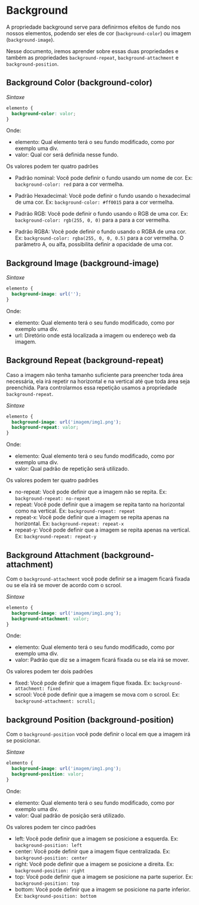 # Background

A propriedade background serve para definirmos efeitos de fundo nos nossos elementos, podendo ser eles de cor (`background-color`) ou imagem (`background-image`).

Nesse documento, iremos aprender sobre essas duas propriedades e também as propriedades `background-repeat`, `background-attachment` e `background-position`.

## Background Color (background-color)

_Sintaxe_
~~~css
elemento { 
  background-color: valor;
}
~~~
Onde:
- elemento: Qual elemento terá o seu fundo modificado, como por exemplo uma div.
- valor: Qual cor será definida nesse fundo.

Os valores podem ter quatro padrões
- Padrão nominal: Você pode definir o fundo usando um nome de cor. Ex: `background-color: red` para a cor vermelha.

- Padrão Hexadecimal: Você pode definir o fundo usando o hexadecimal de uma cor. Ex: `background-color: #ff0015` para a cor vermelha.

- Padrão RGB: Você pode definir o fundo usando o RGB de uma cor. Ex: `background-color: rgb(255, 0, 0)` para a para a cor vermelha.

- Padrão RGBA: Você pode definir o fundo usando o RGBA de uma cor. Ex: `background-color: rgba(255, 0, 0, 0.5)` para a cor vermelha. O parâmetro A, ou alfa, possibilita definir a opacidade de uma cor. 

## Background Image (background-image)

_Sintaxe_
~~~css
elemento { 
  background-image: url('');
}
~~~
Onde:
- elemento: Qual elemento terá o seu fundo modificado, como por exemplo uma div.
- url: Diretório onde está localizada a imagem ou endereço web da imagem.

## Background Repeat (background-repeat)

Caso a imagem não tenha tamanho suficiente para preencher toda área necessária, ela irá repetir na horizontal e na vertical até que toda área seja preenchida. Para controlarmos essa repetição usamos a propriedade `background-repeat`.

_Sintaxe_
~~~css
elemento { 
  background-image: url('imagem/img1.png');
  background-repeat: valor;
}
~~~
Onde:
- elemento: Qual elemento terá o seu fundo modificado, como por exemplo uma div.
- valor: Qual padrão de repetição será utilizado.

Os valores podem ter quatro padrões
- no-repeat: Você pode definir que a imagem não se repita. Ex: `background-repeat: no-repeat` 
- repeat: Você pode definir que a imagem se repita tanto na horizontal como na vertical. Ex: `background-repeat: repeat` 
- repeat-x: Você pode definir que a imagem se repita apenas na horizontal. Ex: `background-repeat: repeat-x` 
- repeat-y: Você pode definir que a imagem se repita apenas na vertical. Ex: `background-repeat: repeat-y` 

## Background Attachment (background-attachment)

Com o `background-attachment` você pode definir se a imagem ficará fixada ou se ela irá se mover de acordo com o scrool.

_Sintaxe_
~~~css
elemento { 
  background-image: url('imagem/img1.png');
  background-attachment: valor;
}
~~~
Onde:
- elemento: Qual elemento terá o seu fundo modificado, como por exemplo uma div.
- valor: Padrão que diz se a imagem ficará fixada ou se ela irá se mover.

Os valores podem ter dois padrões
- fixed: Você pode definir que a imagem fique fixada. Ex: `background-attachment: fixed` 
- scrool: Você pode definir que a imagem se mova com o scrool. Ex: `background-attachment: scroll;` 

## background Position (background-position)

Com o `background-position` você pode definir o local em que a imagem irá se posicionar.

_Sintaxe_
~~~css
elemento { 
  background-image: url('imagem/img1.png');
  background-position: valor;
}
~~~
Onde:
- elemento: Qual elemento terá o seu fundo modificado, como por exemplo uma div.
- valor: Qual padrão de posição será utilizado.

Os valores podem ter cinco padrões
- left: Você pode definir que a imagem se posicione a esquerda. Ex: `background-position: left`
- center: Você pode definir que a imagem fique centralizada. Ex: `background-position: center`
- right: Você pode definir que a imagem se posicione a direita. Ex: `background-position: right`
- top: Você pode definir que a imagem se posicione na parte superior. Ex: `background-position: top`
- bottom: Você pode definir que a imagem se posicione na parte inferior. Ex: `background-position: bottom`
 
